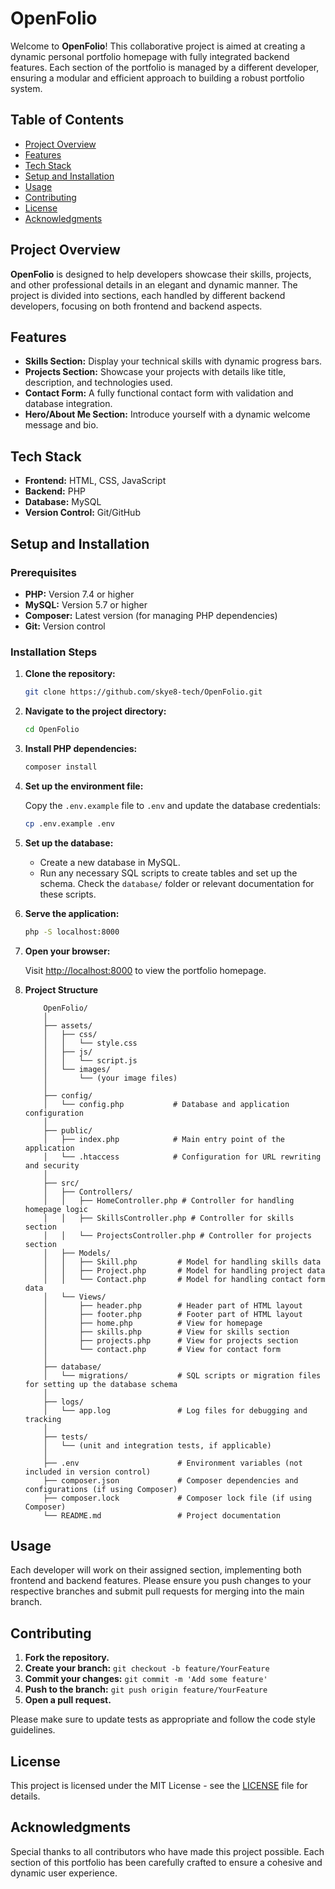 # OpenFolio

Welcome to **OpenFolio**! This collaborative project is aimed at creating a dynamic personal portfolio homepage with fully integrated backend features. Each section of the portfolio is managed by a different developer, ensuring a modular and efficient approach to building a robust portfolio system.

## Table of Contents

- [Project Overview](#project-overview)
- [Features](#features)
- [Tech Stack](#tech-stack)
- [Setup and Installation](#setup-and-installation)
- [Usage](#usage)
- [Contributing](#contributing)
- [License](#license)
- [Acknowledgments](#acknowledgments)

## Project Overview

**OpenFolio** is designed to help developers showcase their skills, projects, and other professional details in an elegant and dynamic manner. The project is divided into sections, each handled by different backend developers, focusing on both frontend and backend aspects.

## Features

- **Skills Section:** Display your technical skills with dynamic progress bars.
- **Projects Section:** Showcase your projects with details like title, description, and technologies used.
- **Contact Form:** A fully functional contact form with validation and database integration.
- **Hero/About Me Section:** Introduce yourself with a dynamic welcome message and bio.

## Tech Stack

- **Frontend:** HTML, CSS, JavaScript
- **Backend:** PHP
- **Database:** MySQL
- **Version Control:** Git/GitHub

## Setup and Installation

### Prerequisites

- **PHP:** Version 7.4 or higher
- **MySQL:** Version 5.7 or higher
- **Composer:** Latest version (for managing PHP dependencies)
- **Git:** Version control

### Installation Steps

1. **Clone the repository:**

   ```bash
   git clone https://github.com/skye8-tech/OpenFolio.git
   ```

2. **Navigate to the project directory:**

   ```bash
   cd OpenFolio
   ```

3. **Install PHP dependencies:**

   ```bash
   composer install
   ```

4. **Set up the environment file:**

   Copy the `.env.example` file to `.env` and update the database credentials:

   ```bash
   cp .env.example .env
   ```

5. **Set up the database:**

   - Create a new database in MySQL.
   - Run any necessary SQL scripts to create tables and set up the schema. Check the `database/` folder or relevant documentation for these scripts.

6. **Serve the application:**

   ```bash
   php -S localhost:8000
   ```

7. **Open your browser:**

   Visit [http://localhost:8000](http://localhost:8000) to view the portfolio homepage.


8. **Project Structure**
    ```
        OpenFolio/
        │
        ├── assets/
        │   ├── css/
        │   │   └── style.css
        │   ├── js/
        │   │   └── script.js
        │   └── images/
        │       └── (your image files)
        │
        ├── config/
        │   └── config.php           # Database and application configuration
        │
        ├── public/
        │   ├── index.php            # Main entry point of the application
        │   └── .htaccess            # Configuration for URL rewriting and security
        │
        ├── src/
        │   ├── Controllers/
        │   │   ├── HomeController.php # Controller for handling homepage logic
        │   │   ├── SkillsController.php # Controller for skills section
        │   │   └── ProjectsController.php # Controller for projects section
        │   ├── Models/
        │   │   ├── Skill.php         # Model for handling skills data
        │   │   ├── Project.php       # Model for handling project data
        │   │   └── Contact.php       # Model for handling contact form data
        │   └── Views/
        │       ├── header.php        # Header part of HTML layout
        │       ├── footer.php        # Footer part of HTML layout
        │       ├── home.php          # View for homepage
        │       ├── skills.php        # View for skills section
        │       ├── projects.php      # View for projects section
        │       └── contact.php       # View for contact form
        │
        ├── database/
        │   └── migrations/           # SQL scripts or migration files for setting up the database schema
        │
        ├── logs/
        │   └── app.log               # Log files for debugging and tracking
        │
        ├── tests/
        │   └── (unit and integration tests, if applicable)
        │
        ├── .env                      # Environment variables (not included in version control)
        ├── composer.json             # Composer dependencies and configurations (if using Composer)
        ├── composer.lock             # Composer lock file (if using Composer)
        └── README.md                 # Project documentation
    ```

## Usage

Each developer will work on their assigned section, implementing both frontend and backend features. Please ensure you push changes to your respective branches and submit pull requests for merging into the main branch.

## Contributing

1. **Fork the repository.**
2. **Create your branch:** `git checkout -b feature/YourFeature`
3. **Commit your changes:** `git commit -m 'Add some feature'`
4. **Push to the branch:** `git push origin feature/YourFeature`
5. **Open a pull request.**

Please make sure to update tests as appropriate and follow the code style guidelines.

## License

This project is licensed under the MIT License - see the [LICENSE](LICENSE) file for details.

## Acknowledgments

Special thanks to all contributors who have made this project possible. Each section of this portfolio has been carefully crafted to ensure a cohesive and dynamic user experience.

